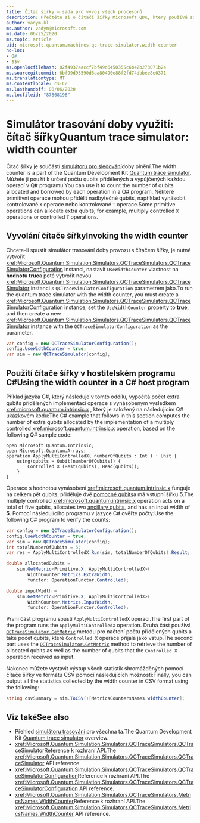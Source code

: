 ```yaml
---
title: Čítač šířky – sada pro vývoj všech procesorů
description: Přečtěte si o čítači šířky Microsoft QDK, který používá simulátor trasování doby provozu k výpočtu počtu qubits přidělených a vypůjčených operacemi v Q# programu.
author: vadym-kl
ms.author: vadym@microsoft.com
ms.date: 06/25/2020
ms.topic: article
uid: microsoft.quantum.machines.qc-trace-simulator.width-counter
no-loc:
- Q#
- $$v
ms.openlocfilehash: 02f4937aaccf7bf49d6450355c6b42b273071b2e
ms.sourcegitcommit: 6bf99d93590d6aa80490e88f2fd74dbbee8e0371
ms.translationtype: MT
ms.contentlocale: cs-CZ
ms.lasthandoff: 08/06/2020
ms.locfileid: "87868198"
---
```

# <a name="quantum-trace-simulator-width-counter"></a><span data-ttu-id="6e904-103">Simulátor trasování doby využití: čítač šířky</span><span class="sxs-lookup"><span data-stu-id="6e904-103">Quantum trace simulator: width counter</span></span>

<span data-ttu-id="6e904-104">Čítač šířky je součástí [simulátoru pro sledování](xref:microsoft.quantum.machines.qc-trace-simulator.intro)doby plnění.</span><span class="sxs-lookup"><span data-stu-id="6e904-104">The width counter is a part of the Quantum Development Kit [Quantum trace simulator](xref:microsoft.quantum.machines.qc-trace-simulator.intro).</span></span> <span data-ttu-id="6e904-105">Můžete ji použít k určení počtu qubits přidělených a vypůjčených každou operací v Q# programu.</span><span class="sxs-lookup"><span data-stu-id="6e904-105">You can use it to count the number of qubits allocated and borrowed by each operation in a Q# program.</span></span> <span data-ttu-id="6e904-106">Některé primitivní operace mohou přidělit nadbytečné qubits, například vynásobit kontrolované `X` operace nebo kontrolované `T` operace.</span><span class="sxs-lookup"><span data-stu-id="6e904-106">Some primitive operations can allocate extra qubits, for example, multiply controlled `X` operations or controlled `T` operations.</span></span>

## <a name="invoking-the-width-counter"></a><span data-ttu-id="6e904-107">Vyvolání čítače šířky</span><span class="sxs-lookup"><span data-stu-id="6e904-107">Invoking the width counter</span></span>

<span data-ttu-id="6e904-108">Chcete-li spustit simulátor trasování doby provozu s čítačem šířky, je nutné vytvořit <xref:Microsoft.Quantum.Simulation.Simulators.QCTraceSimulators.QCTraceSimulatorConfiguration> instanci, nastavit `UseWidthCounter` vlastnost na **hodnotu true**a poté vytvořit novou <xref:Microsoft.Quantum.Simulation.Simulators.QCTraceSimulators.QCTraceSimulator> instanci s `QCTraceSimulatorConfiguration` parametrem jako.</span><span class="sxs-lookup"><span data-stu-id="6e904-108">To run the quantum trace simulator with the width counter, you must create a <xref:Microsoft.Quantum.Simulation.Simulators.QCTraceSimulators.QCTraceSimulatorConfiguration> instance, set the `UseWidthCounter` property to **true**, and then create a new <xref:Microsoft.Quantum.Simulation.Simulators.QCTraceSimulators.QCTraceSimulator> instance with the `QCTraceSimulatorConfiguration` as the parameter.</span></span> 

```csharp
var config = new QCTraceSimulatorConfiguration();
config.UseWidthCounter = true;
var sim = new QCTraceSimulator(config);
```

## <a name="using-the-width-counter-in-a-c-host-program"></a><span data-ttu-id="6e904-109">Použití čítače šířky v hostitelském programu C#</span><span class="sxs-lookup"><span data-stu-id="6e904-109">Using the width counter in a C# host program</span></span>

<span data-ttu-id="6e904-110">Příklad jazyka C#, který následuje v tomto oddílu, vypočítá počet extra qubits přidělených implementací operace s vynásobeným výsledkem <xref:microsoft.quantum.intrinsic.x> , který je založený na následujícím Q# ukázkovém kódu:</span><span class="sxs-lookup"><span data-stu-id="6e904-110">The C# example that follows in this section computes the number of extra qubits allocated by the implementation of a multiply controlled <xref:microsoft.quantum.intrinsic.x> operation, based on the following Q# sample code:</span></span>

```qsharp
open Microsoft.Quantum.Intrinsic;
open Microsoft.Quantum.Arrays;
operation ApplyMultiControlledX( numberOfQubits : Int ) : Unit {
    using(qubits = Qubit[numberOfQubits]) {
        Controlled X (Rest(qubits), Head(qubits));
    } 
}
```

<span data-ttu-id="6e904-111">Operace s hodnotou vynásobení <xref:microsoft.quantum.intrinsic.x> funguje na celkem pět qubits, přiděluje dvě [pomocné qubits](xref:microsoft.quantum.glossary#ancilla)a má vstupní šířku **5**.</span><span class="sxs-lookup"><span data-stu-id="6e904-111">The multiply controlled <xref:microsoft.quantum.intrinsic.x> operation acts on a total of five qubits, allocates two [ancillary qubits](xref:microsoft.quantum.glossary#ancilla), and has an input width of **5**.</span></span> <span data-ttu-id="6e904-112">Pomocí následujícího programu v jazyce C# ověřte počty:</span><span class="sxs-lookup"><span data-stu-id="6e904-112">Use the following C# program to verify the counts:</span></span>

```csharp 
var config = new QCTraceSimulatorConfiguration();
config.UseWidthCounter = true;
var sim = new QCTraceSimulator(config);
int totalNumberOfQubits = 5;
var res = ApplyMultiControlledX.Run(sim, totalNumberOfQubits).Result;

double allocatedQubits = 
    sim.GetMetric<Primitive.X, ApplyMultiControlledX>(
        WidthCounter.Metrics.ExtraWidth,
        functor: OperationFunctor.Controlled); 

double inputWidth =
    sim.GetMetric<Primitive.X, ApplyMultiControlledX>(
        WidthCounter.Metrics.InputWidth,
        functor: OperationFunctor.Controlled);
```

<span data-ttu-id="6e904-113">První část programu spustí `ApplyMultiControlledX` operaci.</span><span class="sxs-lookup"><span data-stu-id="6e904-113">The first part of the program runs the `ApplyMultiControlledX` operation.</span></span> <span data-ttu-id="6e904-114">Druhá část používá [`QCTraceSimulator.GetMetric`](https://docs.microsoft.com/dotnet/api/microsoft.quantum.simulation.simulators.qctracesimulators.qctracesimulator.getmetric) metodu pro načtení počtu přidělených qubits a také počet qubits, které `Controlled X` operace přijala jako vstup.</span><span class="sxs-lookup"><span data-stu-id="6e904-114">The second part uses the [`QCTraceSimulator.GetMetric`](https://docs.microsoft.com/dotnet/api/microsoft.quantum.simulation.simulators.qctracesimulators.qctracesimulator.getmetric) method to retrieve the number of allocated qubits as well as the number of qubits that the `Controlled X` operation received as input.</span></span> 

<span data-ttu-id="6e904-115">Nakonec můžete vystavit výstup všech statistik shromážděných pomocí čítače šířky ve formátu CSV pomocí následujících možností:</span><span class="sxs-lookup"><span data-stu-id="6e904-115">Finally, you can output all the statistics collected by the width counter in CSV format using the following:</span></span>
```csharp
string csvSummary = sim.ToCSV()[MetricsCountersNames.widthCounter];
```

## <a name="see-also"></a><span data-ttu-id="6e904-116">Viz také</span><span class="sxs-lookup"><span data-stu-id="6e904-116">See also</span></span>

- <span data-ttu-id="6e904-117">Přehled [simulátoru trasování](xref:microsoft.quantum.machines.qc-trace-simulator.intro) pro všechna ta.</span><span class="sxs-lookup"><span data-stu-id="6e904-117">The Quantum Development Kit [Quantum trace simulator](xref:microsoft.quantum.machines.qc-trace-simulator.intro) overview.</span></span>
- <span data-ttu-id="6e904-118"><xref:Microsoft.Quantum.Simulation.Simulators.QCTraceSimulators.QCTraceSimulator>Reference k rozhraní API.</span><span class="sxs-lookup"><span data-stu-id="6e904-118">The <xref:Microsoft.Quantum.Simulation.Simulators.QCTraceSimulators.QCTraceSimulator> API reference.</span></span>
- <span data-ttu-id="6e904-119"><xref:Microsoft.Quantum.Simulation.Simulators.QCTraceSimulators.QCTraceSimulatorConfiguration>Reference k rozhraní API.</span><span class="sxs-lookup"><span data-stu-id="6e904-119">The <xref:Microsoft.Quantum.Simulation.Simulators.QCTraceSimulators.QCTraceSimulatorConfiguration> API reference.</span></span>
- <span data-ttu-id="6e904-120"><xref:Microsoft.Quantum.Simulation.Simulators.QCTraceSimulators.MetricsNames.WidthCounter>Reference k rozhraní API.</span><span class="sxs-lookup"><span data-stu-id="6e904-120">The <xref:Microsoft.Quantum.Simulation.Simulators.QCTraceSimulators.MetricsNames.WidthCounter> API reference.</span></span>
